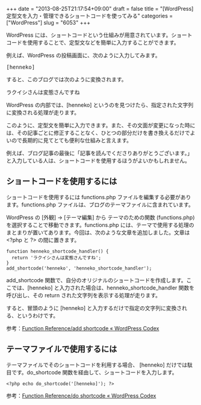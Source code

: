 +++
date = "2013-08-25T21:17:54+09:00"
draft = false
title = "[WordPress] 定型文を入力・管理できるショートコードを使ってみる"
categories = ["WordPress"]
slug = "6053"
+++

WordPress には、ショートコードという仕組みが用意されています。ショートコードを使用することで、定型文などを簡単に入力することができます。

例えば、WordPress の投稿画面に、次のように入力してみます。

<pre>[henneko]</code></pre>

すると、このブログでは次のように変換されます。

<pre>ラクイシさんは変態さんですね</code></pre>

WordPress の内部では、[henneko] というのを見つけたら、指定された文字列に変換される処理が走ります。

このように、定型文を簡単に入力できます。また、その文面が変更になった時には、その記事ごとに修正することなく、ひとつの部分だけを書き換えるだけでよいので長期的に見てとても便利な仕組みと言えます。

例えば、ブログ記事の最後に「記事を読んでくださりありがとうございます。」と入力している人は、ショートコードを使用するほうがよいかもしれません。

<h2>ショートコードを使用するには</h2>

ショートコードを使用するには functions.php ファイルを編集する必要があります。functions.php ファイルは、ブログのテーマファイルに含まれています。

WordPress の [外観] → [テーマ編集] から テーマのための関数 (functions.php) を選択することで移動できます。functions.php には、テーマで使用する処理のまとまりが置いてあります。今回は、次のような文章を追加しました。文章は &lt;?php と ?&gt; の間に置きます。

<pre><code>function henneko_shortcode_handler() {
  return 'ラクイシさんは変態さんですね';
}
add_shortcode('henneko', 'henneko_shortcode_handler');
</code></pre>

add_shortcode 関数で、自分のオリジナルのショートコードを作成します。ここでは、[henneko] と入力された場合は、henneko_shortcode_handler 関数を呼び出し、その return された文字列を表示する処理が走ります。

すると、冒頭のように [henneko] と入力するだけで指定の文字列に変換される、というわけです。

参考：<a href="http://codex.wordpress.org/Function_Reference/add_shortcode" taget="_blank">Function Reference/add shortcode « WordPress Codex</a>

<h2>テーマファイルで使用するには</h2>

テーマファイルでそのショートコードを利用する場合、 [henneko] だけでは駄目です。do_shortcode 関数を経由して、ショートコードを入力します。

<pre><code>&lt;?php echo do_shortcode('[henneko]'); ?&gt;</code></pre>

参考：<a href="http://codex.wordpress.org/Function_Reference/do_shortcode" target="_blank">Function Reference/do shortcode « WordPress Codex</a>

